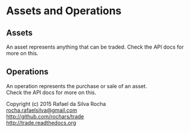 # Assets and Operations

## Assets
An asset represents anything that can be traded.
Check the API docs for more on this.


## Operations
An operation represents the purchase or sale of an asset.  
Check the API docs for more on this.


Copyright (c) 2015 Rafael da Silva Rocha  
rocha.rafaelsilva@gmail.com  
http://github.com/rochars/trade  
http://trade.readthedocs.org  
